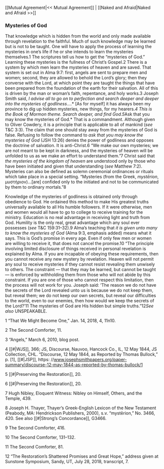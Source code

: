 [[Mutual Agreement|<< Mutual Agreement]]  |  [[Naked and Afraid|Naked and Afraid >>]]

### Mysteries of God
That knowledge which is hidden from the world and only made available through revelation to the faithful. Much of such knowledge may be learned but is not to be taught. One will have to apply the process of learning the mysteries in one’s life if he or she intends to learn the mysteries themselves.1 The scriptures tell us how to get the “mysteries of God.” Learning these mysteries is the fullness of Christ’s Gospel.2 There is a system by which men learn the mysteries of heaven and are saved. That system is set out in Alma 9:7: first, angels are sent to prepare men and women; second, they are allowed to behold the Lord’s glory; then they converse with the Lord, at which point they are taught the things that have been prepared from the foundation of the earth for their salvation. All of this is driven by the man or woman’s faith, repentance, and holy works.3 Joseph Smith said, *I advise all to go on to perfection and search deeper and deeper into the mysteries of godliness*….* [As for myself] it has always been my province to dig up hidden mysteries, new things, for my hearers.*4 This is the Book of Mormon theme. Search deeper, and find God.5*Ask that you may know the mysteries of God.* That is a commandment. Although given to Oliver Cowdery, it is a principle that is applicable to all of mankind (*see* T&C 3:3). The claim that one should stay away from the mysteries of God is false. Refusing to follow the command to *ask that you may know the mysteries of God* (JSH 13:26) denies the power of godliness and opposes the doctrine of salvation. It is anti-Christ.6 “We make our own mysteries; we are not meant to be kept in darkness, and the mysteries of heaven will be unfolded to us as we make an effort to understand them.”7 Christ said that *the mysteries of the kingdom of heaven* are understood only by those who have been initiated and given that understanding (*see* Matthew 7:2). Mysteries can also be defined as solemn ceremonial ordinances or rituals which take place in a special setting. “Mysteries (from the Greek, *mystērion*, μυστήριον)…[are] confided only to the initiated and not to be communicated by them to ordinary mortals.”8

Knowledge of the mysteries of godliness is obtained only through obedience to God. He ordained this method to make His greatest truths universally available to all His humble followers. If it were otherwise, men and women would all have to go to college to receive training for the ministry. Education is no real advantage in receiving light and truth from God. Humility is the only real, great advantage which any soul ever possesses (*see* T&C 159:31–32).9 Alma’s teaching that *it is given unto many to know the mysteries of God* (Alma 9:3, emphasis added) means what it says. This is God’s promise in every age. Even if only few men or women are willing to receive it, that does not cancel the promise.10 “The principle involving limited disclosure of things received in personal revelation is explained by Alma. If you are incapable of obeying these requirements, then you cannot receive any new mystery by revelation. Heaven will not permit any soul to receive mysteries if they cannot resist revealing them unwisely to others. The constraint — that they may be learned, but cannot be taught — is enforced by withholding them from those who will not abide by this constraint. If you are one of those who cannot respect this limitation, then the process will not work for you. Joseph said: ‘The reason we do not have the secrets of the Lord revealed unto us is because we do not keep them, but reveal them; we do not keep our own secrets, but reveal our difficulties to the world, even to our enemies, then how would we keep the secrets of the Lord?’11 The mysteries of God are His hidden but simple truths.”12*See also* UNSPEAKABLE.



1 “That We Might Become One,” Jan. 14, 2018, 4, 11n10.


2 The Second Comforter, 11.


3 “Angels,” March 6, 2010, blog post.


4
[[#|WJS]], 366; JS, Discourse, Nauvoo, Hancock Co., IL, 12 May 1844, JS Collection, CHL. “Discourse, 12 May 1844, as Reported by Thomas Bullock,” p. [1], [[#|JSP]], https: //www.josephsmithpapers.org/paper-summary/discourse-12-may-1844-as-reported-by-thomas-bullock/1


5
[[#|Preserving the Restoration]], 20.


6
[[#|Preserving the Restoration]], 20.


7 Hugh Nibley, Eloquent Witness: Nibley on Himself, Others, and the Temple, 439.


8 Joseph H. Thayer, Thayer’s Greek-English Lexicon of the New Testament (Peabody, MA: Hendrickson Publishers, 2000), s.v. “mystērion,” No. 3466, 420. See also [[#|Strong’s Concordance]], G3466.


9 The Second Comforter, 416.


10 The Second Comforter, 131–132.


11 The Second Comforter, 81.


12 “The Restoration’s Shattered Promises and Great Hope,” address given at Sunstone Symposium, Sandy, UT, July 28, 2018, transcript, 7.